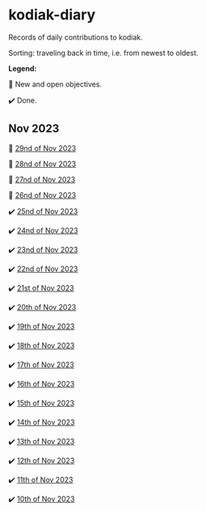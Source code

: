 # kodiak-diary
Records of daily contributions to kodiak.

Sorting: traveling back in time, i.e. from newest to oldest.

**Legend:**

:pencil: New and open objectives.

:heavy_check_mark: Done.

## Nov 2023

:pencil: [29nd of Nov 2023](2023-11/2023-11-29.md)

:pencil: [28nd of Nov 2023](2023-11/2023-11-28.md)

:pencil: [27nd of Nov 2023](2023-11/2023-11-27.md)

:pencil: [26nd of Nov 2023](2023-11/2023-11-26.md)

:heavy_check_mark: [25nd of Nov 2023](2023-11/2023-11-25.md)

:heavy_check_mark: [24nd of Nov 2023](2023-11/2023-11-24.md)

:heavy_check_mark: [23nd of Nov 2023](2023-11/2023-11-23.md)

:heavy_check_mark: [22nd of Nov 2023](2023-11/2023-11-22.md)

:heavy_check_mark: [21st of Nov 2023](2023-11/2023-11-21.md)

:heavy_check_mark: [20th of Nov 2023](2023-11/2023-11-20.md)

:heavy_check_mark: [19th of Nov 2023](2023-11/2023-11-19.md)

:heavy_check_mark: [18th of Nov 2023](2023-11/2023-11-18.md)

:heavy_check_mark: [17th of Nov 2023](2023-11/2023-11-17.md)

:heavy_check_mark: [16th of Nov 2023](2023-11/2023-11-16.md)

:heavy_check_mark: [15th of Nov 2023](2023-11/2023-11-15.md)

:heavy_check_mark: [14th of Nov 2023](2023-11/2023-11-14.md)

:heavy_check_mark: [13th of Nov 2023](2023-11/2023-11-13.md)

:heavy_check_mark: [12th of Nov 2023](2023-11/2023-11-12.md)

:heavy_check_mark: [11th of Nov 2023](2023-11/2023-11-11.md)

:heavy_check_mark: [10th of Nov 2023](2023-11/2023-11-10.md)
